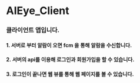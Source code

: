 # AIEye_Client

### 클라이언트 앱입니다. 

#### 1. 서버로 부터 알람이 오면 fcm 을 통해 알람을 수신합니다.
#### 2. 서버의 api를 이용해 로그인과 회원가입을 할 수 있습니다. 
#### 3. 로그인이 끝나면 웹 뷰를 통해 웹 페이지를 볼 수 있습니다.
